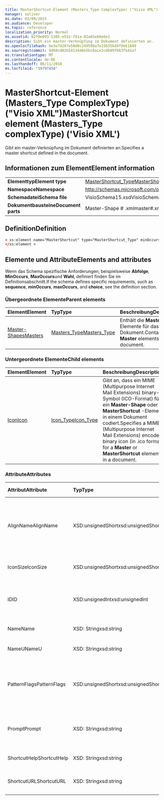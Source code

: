 ```yaml
---
title: MasterShortcut-Element (Masters_Type ComplexType) ("Visio XML")
manager: soliver
ms.date: 03/09/2015
ms.audience: Developer
ms.topic: reference
localization_priority: Normal
ms.assetid: 62f0e093-5385-e552-f91a-02a65eb0e6e1
description: Gibt ein master-Verknüpfung im Dokument definierten an.
ms.openlocfilehash: be3e7d207e58d8c249598a7e156356d4f9e61849
ms.sourcegitcommit: 9d60cd82b5413446e5bc8ace2cd689f683fb41a7
ms.translationtype: MT
ms.contentlocale: de-DE
ms.lasthandoff: 06/11/2018
ms.locfileid: "19797458"
---
```

# <a name="mastershortcut-element-masterstype-complextype-visio-xml"></a><span data-ttu-id="7930e-103">MasterShortcut-Element (Masters_Type ComplexType) ("Visio XML")</span><span class="sxs-lookup"><span data-stu-id="7930e-103">MasterShortcut element (Masters_Type complexType) ('Visio XML')</span></span>

<span data-ttu-id="7930e-104">Gibt ein master-Verknüpfung im Dokument definierten an.</span><span class="sxs-lookup"><span data-stu-id="7930e-104">Specifies a master shortcut defined in the document.</span></span>
  
## <a name="element-information"></a><span data-ttu-id="7930e-105">Informationen zum Element</span><span class="sxs-lookup"><span data-stu-id="7930e-105">Element information</span></span>

|||
|:-----|:-----|
|<span data-ttu-id="7930e-106">**Elementtyp**</span><span class="sxs-lookup"><span data-stu-id="7930e-106">**Element type**</span></span> <br/> |[<span data-ttu-id="7930e-107">MasterShortcut_Type</span><span class="sxs-lookup"><span data-stu-id="7930e-107">MasterShortcut_Type</span></span>](mastershortcut_type-complextypevisio-xml.md) <br/> |
|<span data-ttu-id="7930e-108">**Namespace**</span><span class="sxs-lookup"><span data-stu-id="7930e-108">**Namespace**</span></span> <br/> |http://schemas.microsoft.com/office/visio/2012/main  <br/> |
|<span data-ttu-id="7930e-109">**Schemadatei**</span><span class="sxs-lookup"><span data-stu-id="7930e-109">**Schema file**</span></span> <br/> |<span data-ttu-id="7930e-110">VisioSchema15.xsd</span><span class="sxs-lookup"><span data-stu-id="7930e-110">VisioSchema15.xsd</span></span>  <br/> |
|<span data-ttu-id="7930e-111">**Dokumentbausteine**</span><span class="sxs-lookup"><span data-stu-id="7930e-111">**Document parts**</span></span> <br/> |<span data-ttu-id="7930e-112">Master-Shape # .xml</span><span class="sxs-lookup"><span data-stu-id="7930e-112">master#.xml</span></span>  <br/> |
   
## <a name="definition"></a><span data-ttu-id="7930e-113">Definition</span><span class="sxs-lookup"><span data-stu-id="7930e-113">Definition</span></span>

```XML
< xs:element name="MasterShortcut" type="MasterShortcut_Type" minOccurs="0" maxOccurs="unbounded" >
</xs:element >
```

## <a name="elements-and-attributes"></a><span data-ttu-id="7930e-114">Elemente und Attribute</span><span class="sxs-lookup"><span data-stu-id="7930e-114">Elements and attributes</span></span>

<span data-ttu-id="7930e-115">Wenn das Schema spezifische Anforderungen, beispielsweise **Abfolge**, **MinOccurs**, **MaxOccurs**und **Wahl**, definiert finden Sie im Definitionsabschnitt.</span><span class="sxs-lookup"><span data-stu-id="7930e-115">If the schema defines specific requirements, such as **sequence**, **minOccurs**, **maxOccurs**, and **choice**, see the definition section.</span></span> 
  
### <a name="parent-elements"></a><span data-ttu-id="7930e-116">Übergeordnete Elemente</span><span class="sxs-lookup"><span data-stu-id="7930e-116">Parent elements</span></span>

|<span data-ttu-id="7930e-117">**Element**</span><span class="sxs-lookup"><span data-stu-id="7930e-117">**Element**</span></span>|<span data-ttu-id="7930e-118">**Typ**</span><span class="sxs-lookup"><span data-stu-id="7930e-118">**Type**</span></span>|<span data-ttu-id="7930e-119">**Beschreibung**</span><span class="sxs-lookup"><span data-stu-id="7930e-119">**Description**</span></span>|
|:-----|:-----|:-----|
|[<span data-ttu-id="7930e-120">Master-Shapes</span><span class="sxs-lookup"><span data-stu-id="7930e-120">Masters</span></span>](masters-elementvisio-xml.md) <br/> |[<span data-ttu-id="7930e-121">Masters_Type</span><span class="sxs-lookup"><span data-stu-id="7930e-121">Masters_Type</span></span>](masters_type-complextypevisio-xml.md) <br/> |<span data-ttu-id="7930e-122">Enthält die **Master** -Elemente für das Dokument.</span><span class="sxs-lookup"><span data-stu-id="7930e-122">Contains the **Master** elements for the document.</span></span>  <br/> |
   
### <a name="child-elements"></a><span data-ttu-id="7930e-123">Untergeordnete Elemente</span><span class="sxs-lookup"><span data-stu-id="7930e-123">Child elements</span></span>

|<span data-ttu-id="7930e-124">**Element**</span><span class="sxs-lookup"><span data-stu-id="7930e-124">**Element**</span></span>|<span data-ttu-id="7930e-125">**Typ**</span><span class="sxs-lookup"><span data-stu-id="7930e-125">**Type**</span></span>|<span data-ttu-id="7930e-126">**Beschreibung**</span><span class="sxs-lookup"><span data-stu-id="7930e-126">**Description**</span></span>|
|:-----|:-----|:-----|
|[<span data-ttu-id="7930e-127">Icon</span><span class="sxs-lookup"><span data-stu-id="7930e-127">Icon</span></span>](icon-element-mastershortcut_type-complextypevisio-xml.md) <br/> |[<span data-ttu-id="7930e-128">Icon_Type</span><span class="sxs-lookup"><span data-stu-id="7930e-128">Icon_Type</span></span>](icon_type-complextypevisio-xml.md) <br/> |<span data-ttu-id="7930e-129">Gibt an, dass ein MIME (Multipurpose Internet Mail Extensions) binary-Symbol (ICO-Format) für ein **Master-Shape** oder **MasterShortcut** -Element in einem Dokument codiert.</span><span class="sxs-lookup"><span data-stu-id="7930e-129">Specifies a MIME (Multipurpose Internet Mail Extensions) encoded binary icon (in .ico format) for a **Master** or **MasterShortcut** element in a document.</span></span>  <br/> |
   
### <a name="attributes"></a><span data-ttu-id="7930e-130">Attribute</span><span class="sxs-lookup"><span data-stu-id="7930e-130">Attributes</span></span>

|<span data-ttu-id="7930e-131">**Attribut**</span><span class="sxs-lookup"><span data-stu-id="7930e-131">**Attribute**</span></span>|<span data-ttu-id="7930e-132">**Typ**</span><span class="sxs-lookup"><span data-stu-id="7930e-132">**Type**</span></span>|<span data-ttu-id="7930e-133">**Erforderlich**</span><span class="sxs-lookup"><span data-stu-id="7930e-133">**Required**</span></span>|<span data-ttu-id="7930e-134">**Beschreibung**</span><span class="sxs-lookup"><span data-stu-id="7930e-134">**Description**</span></span>|<span data-ttu-id="7930e-135">**Mögliche Werte**</span><span class="sxs-lookup"><span data-stu-id="7930e-135">**Possible values**</span></span>|
|:-----|:-----|:-----|:-----|:-----|
|<span data-ttu-id="7930e-136">AlignName</span><span class="sxs-lookup"><span data-stu-id="7930e-136">AlignName</span></span>  <br/> |<span data-ttu-id="7930e-137">XSD:unsignedShort</span><span class="sxs-lookup"><span data-stu-id="7930e-137">xsd:unsignedShort</span></span>  <br/> |<span data-ttu-id="7930e-138">Optional</span><span class="sxs-lookup"><span data-stu-id="7930e-138">optional</span></span>  <br/> |<span data-ttu-id="7930e-139">Gibt an, ob der Text des Elements im Schablonenfenster links, rechts ausgerichtet oder zentriert.</span><span class="sxs-lookup"><span data-stu-id="7930e-139">Specifies whether the element's text in the stencil window is aligned left, right, or center.</span></span>  <br/> |<span data-ttu-id="7930e-140">Werte des Typs Xsd:unsignedShort.</span><span class="sxs-lookup"><span data-stu-id="7930e-140">Values of the xsd:unsignedShort type.</span></span>  <br/> |
|<span data-ttu-id="7930e-141">IconSize</span><span class="sxs-lookup"><span data-stu-id="7930e-141">IconSize</span></span>  <br/> |<span data-ttu-id="7930e-142">XSD:unsignedShort</span><span class="sxs-lookup"><span data-stu-id="7930e-142">xsd:unsignedShort</span></span>  <br/> |<span data-ttu-id="7930e-143">Optional</span><span class="sxs-lookup"><span data-stu-id="7930e-143">optional</span></span>  <br/> |<span data-ttu-id="7930e-144">Die Größe des Symbols für das Element.</span><span class="sxs-lookup"><span data-stu-id="7930e-144">The size of the element's icon.</span></span>  <br/> |<span data-ttu-id="7930e-145">Werte des Typs Xsd:unsignedShort.</span><span class="sxs-lookup"><span data-stu-id="7930e-145">Values of the xsd:unsignedShort type.</span></span>  <br/> |
|<span data-ttu-id="7930e-146">ID</span><span class="sxs-lookup"><span data-stu-id="7930e-146">ID</span></span>  <br/> |<span data-ttu-id="7930e-147">XSD:unsignedInt</span><span class="sxs-lookup"><span data-stu-id="7930e-147">xsd:unsignedInt</span></span>  <br/> |<span data-ttu-id="7930e-148">erforderlich</span><span class="sxs-lookup"><span data-stu-id="7930e-148">required</span></span>  <br/> |<span data-ttu-id="7930e-149">Die eindeutige ID des Elements in seinem übergeordneten Element.</span><span class="sxs-lookup"><span data-stu-id="7930e-149">The unique ID of the element within its parent element.</span></span>  <br/> |<span data-ttu-id="7930e-150">Werte des Typs Xsd:unsignedInt.</span><span class="sxs-lookup"><span data-stu-id="7930e-150">Values of the xsd:unsignedInt type.</span></span>  <br/> |
|<span data-ttu-id="7930e-151">Name</span><span class="sxs-lookup"><span data-stu-id="7930e-151">Name</span></span>  <br/> |<span data-ttu-id="7930e-152">XSD: String</span><span class="sxs-lookup"><span data-stu-id="7930e-152">xsd:string</span></span>  <br/> |<span data-ttu-id="7930e-153">Optional</span><span class="sxs-lookup"><span data-stu-id="7930e-153">optional</span></span>  <br/> |<span data-ttu-id="7930e-154">Der Name des Elements.</span><span class="sxs-lookup"><span data-stu-id="7930e-154">The name of the element.</span></span>  <br/> |<span data-ttu-id="7930e-155">Werte des Typs xsd: String.</span><span class="sxs-lookup"><span data-stu-id="7930e-155">Values of the xsd:string type.</span></span>  <br/> |
|<span data-ttu-id="7930e-156">NameU</span><span class="sxs-lookup"><span data-stu-id="7930e-156">NameU</span></span>  <br/> |<span data-ttu-id="7930e-157">XSD: String</span><span class="sxs-lookup"><span data-stu-id="7930e-157">xsd:string</span></span>  <br/> |<span data-ttu-id="7930e-158">Optional</span><span class="sxs-lookup"><span data-stu-id="7930e-158">optional</span></span>  <br/> |<span data-ttu-id="7930e-159">Der universelle Name des Elements.</span><span class="sxs-lookup"><span data-stu-id="7930e-159">The universal name of the element.</span></span>  <br/> |<span data-ttu-id="7930e-160">Werte des Typs xsd: String.</span><span class="sxs-lookup"><span data-stu-id="7930e-160">Values of the xsd:string type.</span></span>  <br/> |
|<span data-ttu-id="7930e-161">PatternFlags</span><span class="sxs-lookup"><span data-stu-id="7930e-161">PatternFlags</span></span>  <br/> |<span data-ttu-id="7930e-162">XSD:unsignedShort</span><span class="sxs-lookup"><span data-stu-id="7930e-162">xsd:unsignedShort</span></span>  <br/> |<span data-ttu-id="7930e-163">Optional</span><span class="sxs-lookup"><span data-stu-id="7930e-163">optional</span></span>  <br/> |<span data-ttu-id="7930e-164">Bestimmt, ob ein Master-Shape als benutzerdefiniertes Muster verhält.</span><span class="sxs-lookup"><span data-stu-id="7930e-164">Determines whether a master behaves as a custom pattern.</span></span>  <br/> |<span data-ttu-id="7930e-165">Werte des Typs Xsd:unsignedShort.</span><span class="sxs-lookup"><span data-stu-id="7930e-165">Values of the xsd:unsignedShort type.</span></span>  <br/> |
|<span data-ttu-id="7930e-166">Prompt</span><span class="sxs-lookup"><span data-stu-id="7930e-166">Prompt</span></span>  <br/> |<span data-ttu-id="7930e-167">XSD: String</span><span class="sxs-lookup"><span data-stu-id="7930e-167">xsd:string</span></span>  <br/> |<span data-ttu-id="7930e-168">Optional</span><span class="sxs-lookup"><span data-stu-id="7930e-168">optional</span></span>  <br/> |<span data-ttu-id="7930e-169">Das Tool und die Statusleiste Tipp Aufforderung für das Element.</span><span class="sxs-lookup"><span data-stu-id="7930e-169">The status bar and tool tip prompt for the element.</span></span>  <br/> |<span data-ttu-id="7930e-170">Werte des Typs xsd: String.</span><span class="sxs-lookup"><span data-stu-id="7930e-170">Values of the xsd:string type.</span></span>  <br/> |
|<span data-ttu-id="7930e-171">ShortcutHelp</span><span class="sxs-lookup"><span data-stu-id="7930e-171">ShortcutHelp</span></span>  <br/> |<span data-ttu-id="7930e-172">XSD: String</span><span class="sxs-lookup"><span data-stu-id="7930e-172">xsd:string</span></span>  <br/> |<span data-ttu-id="7930e-173">Optional</span><span class="sxs-lookup"><span data-stu-id="7930e-173">optional</span></span>  <br/> |<span data-ttu-id="7930e-174">Ein Hilfetext für das Element.</span><span class="sxs-lookup"><span data-stu-id="7930e-174">A help string for the element.</span></span>  <br/> |<span data-ttu-id="7930e-175">Werte des Typs xsd: String.</span><span class="sxs-lookup"><span data-stu-id="7930e-175">Values of the xsd:string type.</span></span>  <br/> |
|<span data-ttu-id="7930e-176">ShortcutURL</span><span class="sxs-lookup"><span data-stu-id="7930e-176">ShortcutURL</span></span>  <br/> |<span data-ttu-id="7930e-177">XSD: String</span><span class="sxs-lookup"><span data-stu-id="7930e-177">xsd:string</span></span>  <br/> |<span data-ttu-id="7930e-178">Optional</span><span class="sxs-lookup"><span data-stu-id="7930e-178">optional</span></span>  <br/> |<span data-ttu-id="7930e-179">Eine URL zu einem **MasterShortcut** -Element.</span><span class="sxs-lookup"><span data-stu-id="7930e-179">A URL to a **MasterShortcut** element.</span></span>  <br/> |<span data-ttu-id="7930e-180">Werte des Typs xsd: String.</span><span class="sxs-lookup"><span data-stu-id="7930e-180">Values of the xsd:string type.</span></span>  <br/> |
   

